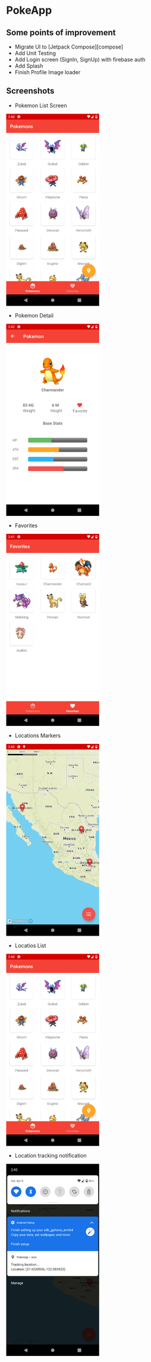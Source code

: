 # PokeApp

## Some points of improvement 

 - Migrate UI to [Jetpack Compose][compose]
 - Add Unit Testing 
 - Add Login screen (SignIn, SignUp) with firebase auth 
 - Add Splash
 - Finish Profile Image loader

## Screenshots

- Pokemon List Screen 
<img src="https://github.com/OscarEscamilla/PokeApp/blob/main/screenshots/pokemon_list.png" alt="Image" width="250"/>

- Pokemon Detail
<img src="https://github.com/OscarEscamilla/PokeApp/blob/main/screenshots/pokemon_detail.png" alt="Image" width="250"/>

- Favorites
<img src="https://github.com/OscarEscamilla/PokeApp/blob/main/screenshots/favorites.png" alt="Image" width="250"/>

- Locations Markers 
<img src="https://github.com/OscarEscamilla/PokeApp/blob/main/screenshots/markers.png" alt="Image" width="250"/>

- Locatios List
<img src="https://github.com/OscarEscamilla/PokeApp/blob/main/screenshots/pokemon_list.png" alt="Image" width="250"/>

- Location tracking notification
<img src="https://github.com/OscarEscamilla/PokeApp/blob/main/screenshots/notification.png" alt="Image" width="250"/>

